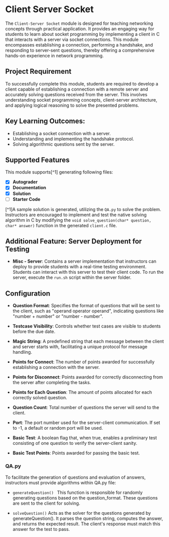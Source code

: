 # Client Server Socket

The `Client-Server Socket` module is designed for teaching networking concepts through practical application. It
provides an engaging way for students to learn about socket programming by implementing a client in C that interacts
with a server via socket connections. This module encompasses establishing a connection, performing a handshake, and
responding to server-sent questions, thereby offering a comprehensive hands-on experience in network programming.

## Project Requirement

To successfully complete this module, students are required to develop a client capable of establishing a connection
with a remote server and accurately solving questions received from the server. This involves understanding socket
programming concepts, client-server architecture, and applying logical reasoning to solve the presented problems.

## Key Learning Outcomes:

- Establishing a socket connection with a server.
- Understanding and implementing the handshake protocol.
- Solving algorithmic questions sent by the server.

## Supported Features

This module supports[^1] generating following files:

- [x] **Autograder**
- [x] **Documentation**
- [x] **Solution**
- [ ] **Starter Code**

[^1]A sample solution is generated, utilizing the `QA.py` to solve the problem. Instructors are encouraged to implement
and test the native solving algorithm in C by modifying the `void solve_question(char* question, char* answer)` function
in the generated `client.c` file.

## Additional Feature: Server Deployment for Testing

- **Misc - Server**: Contains a server implementation that instructors can deploy to provide students with a real-time
  testing environment. Students can interact with this server to test their client code. To run the server, execute
  the `run.sh` script within the server folder.

## Configuration

- **Question Format**: Specifies the format of questions that will be sent to the client, such as "operand operator
  operand", indicating questions like "number + number" or "number - number".

- **Testcase Visibility**: Controls whether test cases are visible to students before the due date.

- **Magic String**: A predefined string that each message between the client and server starts with, facilitating a
  unique protocol for message handling.

- **Points for Connect**: The number of points awarded for successfully establishing a connection with the server.

- **Points for Disconnect**: Points awarded for correctly disconnecting from the server after completing the tasks.

- **Points for Each Question**: The amount of points allocated for each correctly solved question.

- **Question Count**: Total number of questions the server will send to the client.

- **Port**: The port number used for the server-client communication. If set to -1, a default or random port will be
  used.

- **Basic Test**: A boolean flag that, when true, enables a preliminary test consisting of one question to verify the
  server-client sanity.

- **Basic Test Points**: Points awarded for passing the basic test.

### QA.py

To facilitate the generation of questions and evaluation of answers, instructors must provide algorithms within QA.py
file:

- ```generateQuestion() ```
  This function is responsible for randomly generating questions based on the question_format. These questions are sent
  to the client for solving.

- ```solveQuestion()```
  Acts as the solver for the questions generated by generateQuestion(). It parses the question string, computes the
  answer, and returns the expected result. The client's response must match this answer for the test to pass.

